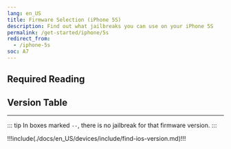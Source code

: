```yaml
---
lang: en_US
title: Firmware Selection (iPhone 5S)
description: Find out what jailbreaks you can use on your iPhone 5S
permalink: /get-started/iphone/5s
redirect_from:
  - /iphone-5s
soc: A7
---
```


## Required Reading

<readingTable minVer="9.2" maxVer="9.3.3"/>

## Version Table

<versionTable soc="A7" minVer="7" maxVer="12.5.5"/>

---

::: tip
In boxes marked `--`, there is no jailbreak for that firmware version.
:::

!!!include(./docs/en_US/devices/include/find-ios-version.md)!!!
